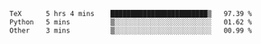 <!--START_SECTION:waka-->

```txt
TeX      5 hrs 4 mins    ████████████████████████▒   97.39 %
Python   5 mins          ▒░░░░░░░░░░░░░░░░░░░░░░░░   01.62 %
Other    3 mins          ▒░░░░░░░░░░░░░░░░░░░░░░░░   00.99 %
```

<!--END_SECTION:waka-->
